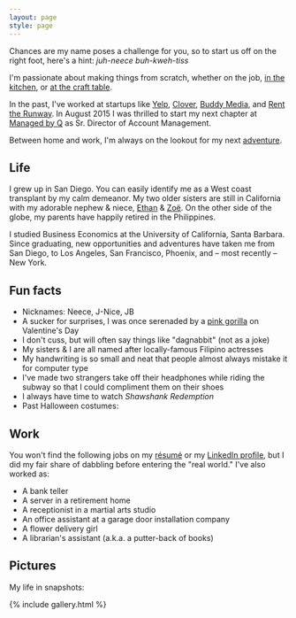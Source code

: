 ```yaml
---
layout: page
style: page
---
```


Chances are my name poses a challenge for you, so to start us off on the right foot, here's a hint: *juh-neece buh-kweh-tiss*

I'm passionate about making things from scratch, whether on the job, [in the kitchen](https://goo.gl/photos/NZVf4hHpfbPq4iJF9), or [at the craft table](https://photos.google.com/album/AF1QipNh68-UT_PjEO8PAodeH7g_PKWGSBZsDS1ckrYi).

In the past, I've worked at startups like [Yelp](http://www.yelp.com/nyc), [Clover](https://www.clover.com/), [Buddy Media](http://www.exacttarget.com/products/social-media-marketing/buddy-media), and [Rent the Runway](https://www.renttherunway.com/). In August 2015 I was thrilled to start my next chapter at [Managed by Q](https://www.managedbyq.com/) as Sr. Director of Account Management.

Between home and work, I'm always on the lookout for my next [adventure](https://youtu.be/84EH70dZpok?t=1m06s).

## Life

I grew up in San Diego. You can easily identify me as a West coast transplant by my calm demeanor.  My two older sisters are still in California with my adorable nephew & niece, [Ethan](http://files.juhneece.com/ethan.jpg) & [Zoë](https://youtu.be/cMV0Rx0A7-c). On the other side of the globe, my parents have happily retired in the Philippines.

I studied Business Economics at the University of California, Santa Barbara. Since graduating, new opportunities and adventures have taken me from San Diego, to Los Angeles, San Francisco, Phoenix, and – most recently – New York.

## Fun facts

* Nicknames: Neece, J-Nice, JB
* A sucker for surprises, I was once serenaded by a [pink gorilla](http://files.juhneece.com/vday2013.jpg) on Valentine's Day
* I don't cuss, but will often say things like "dagnabbit" (not as a joke)
* My sisters & I are all named after locally-famous Filipino actresses
* My handwriting is so small and neat that people almost always mistake it for computer type
* I've made two strangers take off their headphones while riding the subway so that I could compliment them on their shoes
* I always have time to watch *Shawshank Redemption*
* Past Halloween costumes: <span id="halloween_costume" style="display:none">Michael Jackson</span>

## Work

You won't find the following jobs on my [résumé](http://files.juhneece.com/resume.pdf) or my [LinkedIn profile](https://www.linkedin.com/in/jbacuetes
), but I did my fair share of dabbling before entering the "real world." I've also worked as:

* A bank teller
* A server in a retirement home
* A receptionist in a martial arts studio
* An office assistant at a garage door installation company
* A flower delivery girl
* A librarian's assistant (a.k.a. a putter-back of books)

## Pictures

My life in snapshots:

{% include gallery.html %}
